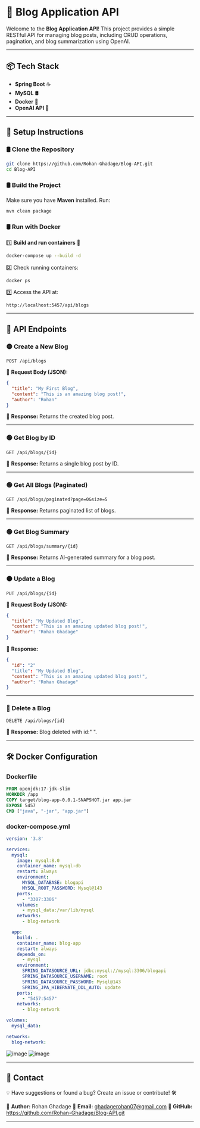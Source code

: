 # 📝 Blog Application API  

Welcome to the **Blog Application API**! This project provides a simple RESTful API for managing blog posts, including CRUD operations, pagination, and blog summarization using OpenAI.  

---

## 📦 Tech Stack  

- **Spring Boot** ☕  
- **MySQL** 🛢️  
- **Docker** 🐳  
- **OpenAI API** 🤖  

---

## 🚀 Setup Instructions  

### 🛢️ Clone the Repository  

```sh
git clone https://github.com/Rohan-Ghadage/Blog-API.git
cd Blog-API
```

### 🛢️ Build the Project  

Make sure you have **Maven** installed. Run:  

```sh
mvn clean package
```

### 🛢️ Run with Docker  

1️⃣ **Build and run containers** 🐳  

```sh
docker-compose up --build -d
```

2️⃣ Check running containers:  

```sh
docker ps
```

3️⃣ Access the API at:  

```
http://localhost:5457/api/blogs
```

---

## 🌟 API Endpoints  


### 🟡 **Create a New Blog**  

```http
POST /api/blogs
```

📌 **Request Body (JSON):**  

```json
{
  "title": "My First Blog",
  "content": "This is an amazing blog post!",
  "author": "Rohan"
}
```
📌 **Response:** Returns the created blog post.  

---

### 🟢 **Get Blog by ID**  

```http
GET /api/blogs/{id}
```
📌 **Response:** Returns a single blog post by ID.  

---
### 🟢 **Get All Blogs (Paginated)**  

```http
GET /api/blogs/paginated?page=0&size=5
```

📌 **Response:** Returns paginated list of blogs.  

---

### 🟢 **Get Blog Summary**  

```http
GET /api/blogs/summary/{id}
```

📌 **Response:** Returns AI-generated summary for a blog post.  

---

### 🟠 **Update a Blog**  

```http
PUT /api/blogs/{id}
```

📌 **Request Body (JSON):** 
```json
{
  "title": "My Updated Blog",
  "content": "This is an amazing updated blog post!",
  "author": "Rohan Ghadage"
}
```

📌 **Response:** 
```json
{
  "id": "2"
  "title": "My Updated Blog",
  "content": "This is an amazing updated blog post!",
  "author": "Rohan Ghadage"
}
```
---

### 🔴 **Delete a Blog**  

```http
DELETE /api/blogs/{id}
```

📌 **Response:** Blog deleted with id:" ".  

---

## 🛠️ Docker Configuration  

### **Dockerfile**  

```dockerfile
FROM openjdk:17-jdk-slim
WORKDIR /app
COPY target/blog-app-0.0.1-SNAPSHOT.jar app.jar
EXPOSE 5457
CMD ["java", "-jar", "app.jar"]
```

### **docker-compose.yml**  

```yaml
version: '3.8'

services:
  mysql:
    image: mysql:8.0
    container_name: mysql-db
    restart: always
    environment:
      MYSQL_DATABASE: blogapi
      MYSQL_ROOT_PASSWORD: Mysql@143
    ports:
      - "3307:3306"
    volumes:
      - mysql_data:/var/lib/mysql
    networks:
      - blog-network

  app:
    build: .
    container_name: blog-app
    restart: always
    depends_on:
      - mysql
    environment:
      SPRING_DATASOURCE_URL: jdbc:mysql://mysql:3306/blogapi
      SPRING_DATASOURCE_USERNAME: root
      SPRING_DATASOURCE_PASSWORD: Mysql@143
      SPRING_JPA_HIBERNATE_DDL_AUTO: update
    ports:
      - "5457:5457"
    networks:
      - blog-network

volumes:
  mysql_data:

networks:
  blog-network:

```
![image](https://github.com/user-attachments/assets/e9d9cb07-554f-4d33-ab11-3a9d20c4cc2f)
![image](https://github.com/user-attachments/assets/ba3d90c8-c9e4-4824-8cf0-89738bde5619)

---

## 📩 Contact  

💡 Have suggestions or found a bug? Create an issue or contribute! 🛠️  

📌 **Author:** Rohan Ghadage
📌 **Email:** ghadagerohan07@gmail.com
📌 **GitHub:** https://github.com/Rohan-Ghadage/Blog-API.git

---

